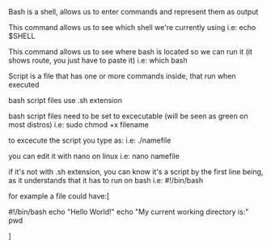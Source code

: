 Bash is a shell, allows us to enter commands and represent them as output


This command allows us to see  which shell we're currently using
 i.e: echo $SHELL 

This command allows us to see where bash is located so we can run it (it shows route, you just have to paste it)
i.e: which bash

Script is a file that has one or more commands inside, that run when executed

bash script files use .sh extension

bash script files need to be set to excecutable (will be seen as green on most distros)
i.e:  sudo chmod +x filename

to excecute the script you type as:
i.e:  ./namefile

you can edit it with nano on linux
i.e:  nano namefile

if it's not with .sh extension, you can know it's a script by the first line being, as it 
understands that it has to run on bash
i.e:  #!/bin/bash

for example a file could have:[

#!/bin/bash
echo "Hello World!"
echo "My current working directory is:"
pwd


]